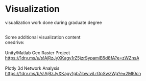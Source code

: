 # Visualization
visualization work done during graduate degree<br/><br/>

Some additional visualization content <br/>
onedrive:<br/><br/>
Unity/Matlab Geo Raster Project<br/>
https://1drv.ms/u/s!AjRzJyXKagy1rZ5jzrSypamiB5d8fA?e=zWZnsA<br/><br/>
Plotly 3d Network Analysis<br/>
https://1drv.ms/b/s!AjRzJyXKagy1gbZjbwiviLrGpSwzWg?e=2MI0cn<br/>
